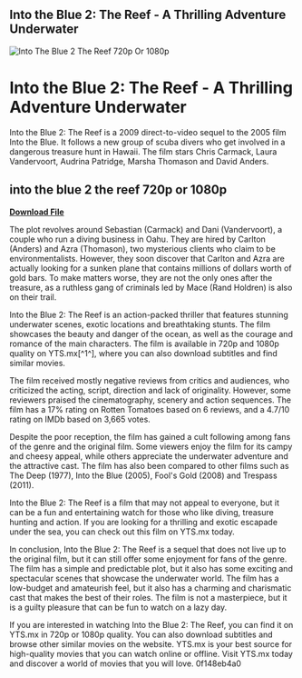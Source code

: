 ## Into the Blue 2: The Reef - A Thrilling Adventure Underwater

 
![Into The Blue 2 The Reef 720p Or 1080p](https://encrypted-tbn0.gstatic.com/images?q=tbn:ANd9GcQnRVd9lzWb49opzalisbODTgIYiVTm4-7ATVSOnCC-othyaKWPuJQz)

 
# Into the Blue 2: The Reef - A Thrilling Adventure Underwater
 
Into the Blue 2: The Reef is a 2009 direct-to-video sequel to the 2005 film Into the Blue. It follows a new group of scuba divers who get involved in a dangerous treasure hunt in Hawaii. The film stars Chris Carmack, Laura Vandervoort, Audrina Patridge, Marsha Thomason and David Anders.
 
## into the blue 2 the reef 720p or 1080p


[**Download File**](https://fienislile.blogspot.com/?download=2tMicl)

 
The plot revolves around Sebastian (Carmack) and Dani (Vandervoort), a couple who run a diving business in Oahu. They are hired by Carlton (Anders) and Azra (Thomason), two mysterious clients who claim to be environmentalists. However, they soon discover that Carlton and Azra are actually looking for a sunken plane that contains millions of dollars worth of gold bars. To make matters worse, they are not the only ones after the treasure, as a ruthless gang of criminals led by Mace (Rand Holdren) is also on their trail.
 
Into the Blue 2: The Reef is an action-packed thriller that features stunning underwater scenes, exotic locations and breathtaking stunts. The film showcases the beauty and danger of the ocean, as well as the courage and romance of the main characters. The film is available in 720p and 1080p quality on YTS.mx[^1^], where you can also download subtitles and find similar movies.

The film received mostly negative reviews from critics and audiences, who criticized the acting, script, direction and lack of originality. However, some reviewers praised the cinematography, scenery and action sequences. The film has a 17% rating on Rotten Tomatoes based on 6 reviews, and a 4.7/10 rating on IMDb based on 3,665 votes.
 
Despite the poor reception, the film has gained a cult following among fans of the genre and the original film. Some viewers enjoy the film for its campy and cheesy appeal, while others appreciate the underwater adventure and the attractive cast. The film has also been compared to other films such as The Deep (1977), Into the Blue (2005), Fool's Gold (2008) and Trespass (2011).
 
Into the Blue 2: The Reef is a film that may not appeal to everyone, but it can be a fun and entertaining watch for those who like diving, treasure hunting and action. If you are looking for a thrilling and exotic escapade under the sea, you can check out this film on YTS.mx today.

In conclusion, Into the Blue 2: The Reef is a sequel that does not live up to the original film, but it can still offer some enjoyment for fans of the genre. The film has a simple and predictable plot, but it also has some exciting and spectacular scenes that showcase the underwater world. The film has a low-budget and amateurish feel, but it also has a charming and charismatic cast that makes the best of their roles. The film is not a masterpiece, but it is a guilty pleasure that can be fun to watch on a lazy day.
 
If you are interested in watching Into the Blue 2: The Reef, you can find it on YTS.mx in 720p or 1080p quality. You can also download subtitles and browse other similar movies on the website. YTS.mx is your best source for high-quality movies that you can watch online or offline. Visit YTS.mx today and discover a world of movies that you will love.
 0f148eb4a0
